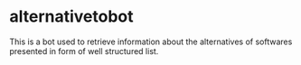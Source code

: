 # alternativetobot
This is a bot used to retrieve information about the alternatives of softwares presented in form of well structured list.
